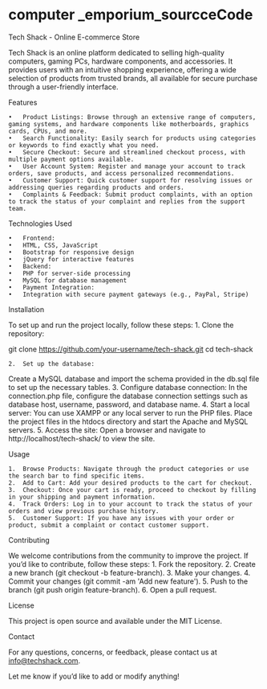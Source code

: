 # computer _emporium_sourcceCode


Tech Shack - Online E-commerce Store

Tech Shack is an online platform dedicated to selling high-quality computers, gaming PCs, hardware components, and accessories. It provides users with an intuitive shopping experience, offering a wide selection of products from trusted brands, all available for secure purchase through a user-friendly interface.

Features

	•	Product Listings: Browse through an extensive range of computers, gaming systems, and hardware components like motherboards, graphics cards, CPUs, and more.
	•	Search Functionality: Easily search for products using categories or keywords to find exactly what you need.
	•	Secure Checkout: Secure and streamlined checkout process, with multiple payment options available.
	•	User Account System: Register and manage your account to track orders, save products, and access personalized recommendations.
	•	Customer Support: Quick customer support for resolving issues or addressing queries regarding products and orders.
	•	Complaints & Feedback: Submit product complaints, with an option to track the status of your complaint and replies from the support team.

Technologies Used

	•	Frontend:
	•	HTML, CSS, JavaScript
	•	Bootstrap for responsive design
	•	jQuery for interactive features
	•	Backend:
	•	PHP for server-side processing
	•	MySQL for database management
	•	Payment Integration:
	•	Integration with secure payment gateways (e.g., PayPal, Stripe)

Installation

To set up and run the project locally, follow these steps:
	1.	Clone the repository:

git clone https://github.com/your-username/tech-shack.git
cd tech-shack


	2.	Set up the database:
Create a MySQL database and import the schema provided in the db.sql file to set up the necessary tables.
	3.	Configure database connection:
In the connection.php file, configure the database connection settings such as database host, username, password, and database name.
	4.	Start a local server:
You can use XAMPP or any local server to run the PHP files. Place the project files in the htdocs directory and start the Apache and MySQL servers.
	5.	Access the site:
Open a browser and navigate to http://localhost/tech-shack/ to view the site.

Usage

	1.	Browse Products: Navigate through the product categories or use the search bar to find specific items.
	2.	Add to Cart: Add your desired products to the cart for checkout.
	3.	Checkout: Once your cart is ready, proceed to checkout by filling in your shipping and payment information.
	4.	Track Orders: Log in to your account to track the status of your orders and view previous purchase history.
	5.	Customer Support: If you have any issues with your order or product, submit a complaint or contact customer support.

Contributing

We welcome contributions from the community to improve the project. If you’d like to contribute, follow these steps:
	1.	Fork the repository.
	2.	Create a new branch (git checkout -b feature-branch).
	3.	Make your changes.
	4.	Commit your changes (git commit -am 'Add new feature').
	5.	Push to the branch (git push origin feature-branch).
	6.	Open a pull request.

License

This project is open source and available under the MIT License.

Contact

For any questions, concerns, or feedback, please contact us at info@techshack.com.

Let me know if you’d like to add or modify anything!
